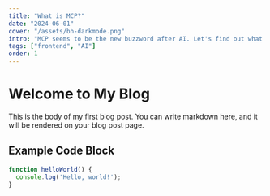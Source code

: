 ```yaml
---
title: "What is MCP?"
date: "2024-06-01"
cover: "/assets/bh-darkmode.png"
intro: "MCP seems to be the new buzzword after AI. Let's find out what it is and how you can use it."
tags: ["frontend", "AI"]
order: 1
---
```


# Welcome to My Blog

This is the body of my first blog post. You can write markdown here, and it will be rendered on your blog post page.

## Example Code Block

```js
function helloWorld() {
  console.log('Hello, world!');
}
``` 
